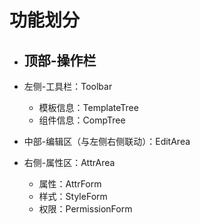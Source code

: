 # 功能划分
- 顶部-操作栏
  - 

- 左侧-工具栏：Toolbar
  - 模板信息：TemplateTree
  - 组件信息：CompTree

- 中部-编辑区（与左侧右侧联动）：EditArea

- 右侧-属性区：AttrArea
  - 属性：AttrForm
  - 样式：StyleForm
  - 权限：PermissionForm

